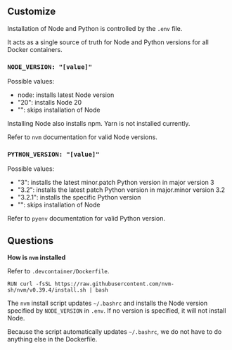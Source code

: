 ## Customize

Installation of Node and Python is controlled by the `.env` file.

It acts as a single source of truth for Node and Python versions for all Docker containers.

### `NODE_VERSION: "[value]"`

Possible values:
- node: installs latest Node version
- "20": installs Node 20
- "": skips installation of Node

Installing Node also installs npm. Yarn is not installed currently.

Refer to `nvm` documentation for valid Node versions.

### `PYTHON_VERSION: "[value]"`

Possible values:
- "3": installs the latest minor.patch Python version in major version 3
- "3.2": installs the latest patch Python version in major.minor version 3.2
- "3.2.1": installs the specific Python version
- "": skips installation of Node

Refer to `pyenv` documentation for valid Python version.


## Questions

**How is `nvm` installed**

Refer to `.devcontainer/Dockerfile`.

```
RUN curl -fsSL https://raw.githubusercontent.com/nvm-sh/nvm/v0.39.4/install.sh | bash
```

The `nvm` install script updates `~/.bashrc` and installs the Node version specified by `NODE_VERSION` in `.env`. If no version is specified, it will not install Node.

Because the script automatically updates `~/.bashrc`, we do not have to do anything else in the Dockerfile.
